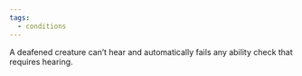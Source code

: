 ```yaml
---
tags:
  - conditions
---
```

A deafened creature can’t hear and automatically fails any ability check that requires hearing.

